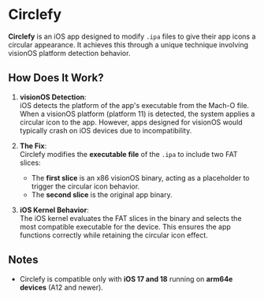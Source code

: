 # Circlefy  

**Circlefy** is an iOS app designed to modify `.ipa` files to give their app icons a circular appearance. It achieves this through a unique technique involving visionOS platform detection behavior.  

## How Does It Work?  

1. **visionOS Detection**:  
   iOS detects the platform of the app's executable from the Mach-O file. When a visionOS platform (platform 11) is detected, the system applies a circular icon to the app. However, apps designed for visionOS would typically crash on iOS devices due to incompatibility.  

2. **The Fix**:  
   Circlefy modifies the **executable file** of the `.ipa` to include two FAT slices:  
   - The **first slice** is an x86 visionOS binary, acting as a placeholder to trigger the circular icon behavior.  
   - The **second slice** is the original app binary.  

3. **iOS Kernel Behavior**:  
   The iOS kernel evaluates the FAT slices in the binary and selects the most compatible executable for the device. This ensures the app functions correctly while retaining the circular icon effect.  

## Notes  

- Circlefy is compatible only with **iOS 17 and 18** running on **arm64e devices** (A12 and newer).  
